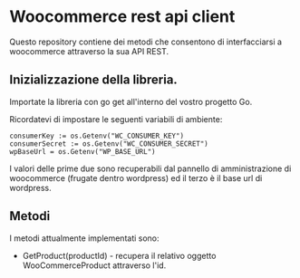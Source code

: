 # Woocommerce rest api client

Questo repository contiene dei metodi che consentono di interfacciarsi a woocommerce attraverso la sua API REST.

## Inizializzazione della libreria.

Importate la libreria con go get all'interno del vostro progetto Go.

Ricordatevi di impostare le seguenti variabili di ambiente:

```
consumerKey := os.Getenv("WC_CONSUMER_KEY")
consumerSecret := os.Getenv("WC_CONSUMER_SECRET")
wpBaseUrl = os.Getenv("WP_BASE_URL")
```

I valori delle prime due sono recuperabili dal pannello di amministrazione di woocommerce (frugate dentro wordpress) ed il terzo è il base url di wordpress.


## Metodi

I metodi attualmente implementati sono:
-  GetProduct(productId) - recupera il relativo oggetto WooCommerceProduct attraverso l'id.